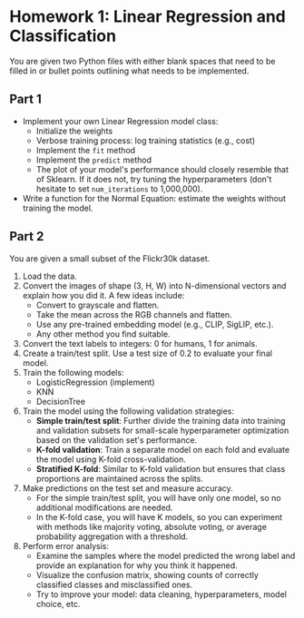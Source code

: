 # Homework 1: Linear Regression and Classification

You are given two Python files with either blank spaces that need to be filled
in or bullet points outlining what needs to be implemented.

## Part 1

- Implement your own Linear Regression model class:
  - Initialize the weights
  - Verbose training process: log training statistics (e.g., cost)
  - Implement the `fit` method
  - Implement the `predict` method
  - The plot of your model's performance should closely resemble that of
    Sklearn. If it does not, try tuning the hyperparameters (don't hesitate to
    set `num_iterations` to 1,000,000).
- Write a function for the Normal Equation: estimate the weights without
  training the model.

## Part 2

You are given a small subset of the Flickr30k dataset.

1. Load the data.
2. Convert the images of shape (3, H, W) into N-dimensional vectors and explain
   how you did it. A few ideas include:
   - Convert to grayscale and flatten.
   - Take the mean across the RGB channels and flatten.
   - Use any pre-trained embedding model (e.g., CLIP, SigLIP, etc.).
   - Any other method you find suitable.
3. Convert the text labels to integers: 0 for humans, 1 for animals.
4. Create a train/test split. Use a test size of 0.2 to evaluate your final
   model.
5. Train the following models:
   - LogisticRegression (implement)
   - KNN
   - DecisionTree
6. Train the model using the following validation strategies:
   - **Simple train/test split**: Further divide the training data into training
     and validation subsets for small-scale hyperparameter optimization based on
     the validation set's performance.
   - **K-fold validation**: Train a separate model on each fold and evaluate the
     model using K-fold cross-validation.
   - **Stratified K-fold**: Similar to K-fold validation but ensures that class
     proportions are maintained across the splits.
7. Make predictions on the test set and measure accuracy.
   - For the simple train/test split, you will have only one model, so no
     additional modifications are needed.
   - In the K-fold case, you will have K models, so you can experiment with
     methods like majority voting, absolute voting, or average probability
     aggregation with a threshold.
8. Perform error analysis:
   - Examine the samples where the model predicted the wrong label and provide
     an explanation for why you think it happened.
   - Visualize the confusion matrix, showing counts of correctly classified
     classes and misclassified ones.
   - Try to improve your model: data cleaning, hyperparameters, model choice,
     etc.

